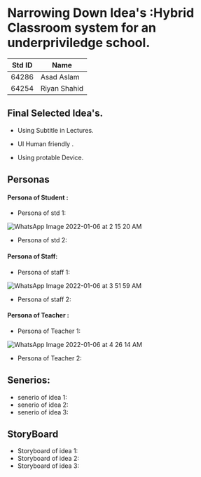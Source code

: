 # Narrowing Down Idea's :Hybrid Classroom system for an underpriviledge school.

|**Std ID**|**Name**|
|:---:|------|
|64286|Asad Aslam|
|64254|Riyan Shahid|


## Final Selected Idea's.

* Using Subtitle in Lectures.

* UI Human friendly .

* Using protable Device.


## Personas 

 ####  Persona of Student :
 
 * Persona of std 1:
 
  ![WhatsApp Image 2022-01-06 at 2 15 20 AM](https://user-images.githubusercontent.com/92552475/148363304-509ff90b-adce-44de-bc11-24ab2e12d9ed.jpeg)
  
 * Persona of std 2:

#### Persona of Staff:
 * Persona of staff 1:

![WhatsApp Image 2022-01-06 at 3 51 59 AM](https://user-images.githubusercontent.com/92552475/148364021-6ba26b63-f981-405d-9d54-71d6aa86d373.jpeg)

 
 
 * Persona of staff 2:

#### Persona of Teacher :

 * Persona of Teacher 1:
 
 
 ![WhatsApp Image 2022-01-06 at 4 26 14 AM](https://user-images.githubusercontent.com/92552475/148364260-104e4c19-d9be-4805-8b38-9636e6af2bc9.jpeg)

 * Persona of Teacher 2:


## Senerios:

* senerio of idea 1:
* senerio of idea 2:
* senerio of idea 3:


## StoryBoard


* Storyboard of idea 1:
* Storyboard of idea 2:
* Storyboard of idea 3:


